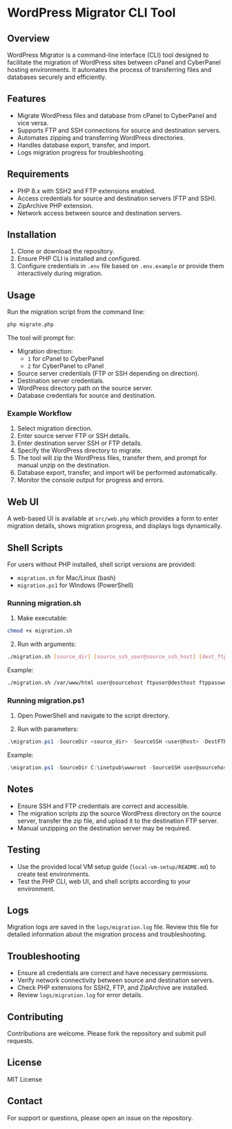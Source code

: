 # WordPress Migrator CLI Tool

## Overview

WordPress Migrator is a command-line interface (CLI) tool designed to facilitate the migration of WordPress sites between cPanel and CyberPanel hosting environments. It automates the process of transferring files and databases securely and efficiently.

## Features

- Migrate WordPress files and database from cPanel to CyberPanel and vice versa.
- Supports FTP and SSH connections for source and destination servers.
- Automates zipping and transferring WordPress directories.
- Handles database export, transfer, and import.
- Logs migration progress for troubleshooting.

## Requirements

- PHP 8.x with SSH2 and FTP extensions enabled.
- Access credentials for source and destination servers (FTP and SSH).
- ZipArchive PHP extension.
- Network access between source and destination servers.

## Installation

1. Clone or download the repository.
2. Ensure PHP CLI is installed and configured.
3. Configure credentials in `.env` file based on `.env.example` or provide them interactively during migration.

## Usage

Run the migration script from the command line:

```bash
php migrate.php
```

The tool will prompt for:

- Migration direction:
  - `1` for cPanel to CyberPanel
  - `2` for CyberPanel to cPanel
- Source server credentials (FTP or SSH depending on direction).
- Destination server credentials.
- WordPress directory path on the source server.
- Database credentials for source and destination.

### Example Workflow

1. Select migration direction.
2. Enter source server FTP or SSH details.
3. Enter destination server SSH or FTP details.
4. Specify the WordPress directory to migrate.
5. The tool will zip the WordPress files, transfer them, and prompt for manual unzip on the destination.
6. Database export, transfer, and import will be performed automatically.
7. Monitor the console output for progress and errors.

## Web UI

A web-based UI is available at `src/web.php` which provides a form to enter migration details, shows migration progress, and displays logs dynamically.

## Shell Scripts

For users without PHP installed, shell script versions are provided:

- `migration.sh` for Mac/Linux (bash)
- `migration.ps1` for Windows (PowerShell)

### Running migration.sh

1. Make executable:

```bash
chmod +x migration.sh
```

2. Run with arguments:

```bash
./migration.sh [source_dir] [source_ssh_user@source_ssh_host] [dest_ftp_user@dest_ftp_host] [dest_ftp_password]
```

Example:

```bash
./migration.sh /var/www/html user@sourcehost ftpuser@desthost ftppassword
```

### Running migration.ps1

1. Open PowerShell and navigate to the script directory.

2. Run with parameters:

```powershell
.\migration.ps1 -SourceDir <source_dir> -SourceSSH <user@host> -DestFTP <user@host> -DestFTPPass <password>
```

Example:

```powershell
.\migration.ps1 -SourceDir C:\inetpub\wwwroot -SourceSSH user@sourcehost -DestFTP ftpuser@desthost -DestFTPPass ftppassword
```

## Notes

- Ensure SSH and FTP credentials are correct and accessible.
- The migration scripts zip the source WordPress directory on the source server, transfer the zip file, and upload it to the destination FTP server.
- Manual unzipping on the destination server may be required.

## Testing

- Use the provided local VM setup guide (`local-vm-setup/README.md`) to create test environments.
- Test the PHP CLI, web UI, and shell scripts according to your environment.

## Logs

Migration logs are saved in the `logs/migration.log` file. Review this file for detailed information about the migration process and troubleshooting.

## Troubleshooting

- Ensure all credentials are correct and have necessary permissions.
- Verify network connectivity between source and destination servers.
- Check PHP extensions for SSH2, FTP, and ZipArchive are installed.
- Review `logs/migration.log` for error details.

## Contributing

Contributions are welcome. Please fork the repository and submit pull requests.

## License

MIT License

## Contact

For support or questions, please open an issue on the repository.
